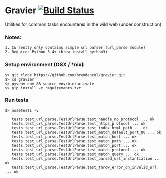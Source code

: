 Gravier [![Build Status](https://travis-ci.org/brendancol/gravier.svg)](https://travis-ci.org/brendancol/gravier)
=======

Utilities for common tasks encountered in the wild web (under construction)

### Notes: 
	1. Currently only contains simple url parser (url_parse module)
	2. Requires Python 3.4+ (brew install python3)

### Setup environment (OSX / *nix):
    $> git clone https://github.com/brendancol/gravier.git
    $> cd gravier
    $> pyvenv env && source env/bin/activate
    $> pip install -r requirements.txt

### Run tests
    $> nosetests -v

       tests.test_url_parse.TestUrlParse.test_handle_no_protocol ... ok
	   tests.test_url_parse.TestUrlParse.test_https_protocol ... ok
	   tests.test_url_parse.TestUrlParse.test_index_html_path ... ok
	   tests.test_url_parse.TestUrlParse.test_match_default_port_80 ... ok
	   tests.test_url_parse.TestUrlParse.test_match_host ... ok
	   tests.test_url_parse.TestUrlParse.test_match_path ... ok
	   tests.test_url_parse.TestUrlParse.test_match_port ... ok
	   tests.test_url_parse.TestUrlParse.test_match_protocol ... ok
	   tests.test_url_parse.TestUrlParse.test_match_query ... ok
	   tests.test_url_parse.TestUrlParse.test_parsed_url_instantiation ... ok
	   tests.test_url_parse.TestUrlParse.test_throw_error_on_invalid_url ... ok